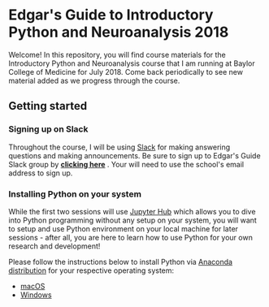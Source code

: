 # Edgar's Guide to Introductory Python and Neuroanalysis 2018
Welcome! In this repository, you will find course materials for the Introductory Python and Neuroanalysis course that I am running at Baylor College of Medicine for July 2018. Come back periodically to see new material added as we progress through the course.

## Getting started

### Signing up on Slack

Throughout the course, I will be using [Slack](https://slack.com) for making answering questions and making announcements. Be sure to sign up to Edgar's Guide Slack group by [**clicking here**](https://join.slack.com/t/edgarsguide/signup) . Your will need to use the school's email address to sign up.

### Installing Python on your system

While the first two sessions will use [Jupyter Hub](https://github.com/jupyterhub/jupyterhub) which allows you to dive into Python programming without any setup on your system, you will want to setup and use Python environment on your local machine for later sessions - after all, you are here to learn how to use Python for your own research and development! 

Please follow the instructions below to install Python via [Anaconda distribution](https://anaconda.org) for your respective operating system:

* [macOS](./mac_conda_install.md)
* [Windows](./windows_conda_install.md)



